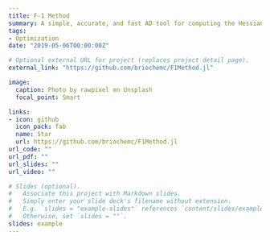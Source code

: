 ```yaml
---
title: F-1 Method
summary: A simple, accurate, and fast AD tool for computing the Hessian of an objective function defined implictly by a system of PDEs.
tags:
- Optimization
date: "2019-05-06T00:00:00Z"

# Optional external URL for project (replaces project detail page).
external_link: "https://github.com/briochemc/F1Method.jl"

image:
  caption: Photo by rawpixel on Unsplash
  focal_point: Smart

links:
- icon: github
  icon_pack: fab
  name: Star
  url: https://github.com/briochemc/F1Method.jl
url_code: ""
url_pdf: ""
url_slides: ""
url_video: ""

# Slides (optional).
#   Associate this project with Markdown slides.
#   Simply enter your slide deck's filename without extension.
#   E.g. `slides = "example-slides"` references `content/slides/example-slides.md`.
#   Otherwise, set `slides = ""`.
slides: example
---
```

